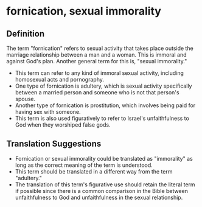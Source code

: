 # fornication, sexual immorality

## Definition

The term "fornication" refers to sexual activity that takes place outside the marriage relationship between a man and a woman. This is immoral and against God's plan.  Another general term for this is, "sexual immorality."

* This term can refer to any kind of immoral sexual activity, including homosexual acts and pornography.
* One type of fornication is adultery, which is sexual activity specifically between a married person and someone who is not that person's spouse.
* Another type of fornication is prostitution, which involves being paid for having sex with someone.
* This term is also used figuratively to refer to Israel's unfaithfulness to God when they worshiped false gods.


## Translation Suggestions



* Fornication or sexual immorality could be translated as "immorality" as long as the correct meaning of the term is understood.
* This term should be translated in a different way from the term "adultery."
* The translation of this term's figurative use should retain the literal term if possible since there is a common comparison in the Bible between unfaithfulness to God and unfaithfulness in the sexual relationship.